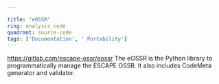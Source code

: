 ```yaml
---

title: "eOSSR"
ring: analysis code
quadrant: source-code
tags: ['Documentation', ' Portability']
---
```

https://gitlab.com/escape-ossr/eossr
The eOSSR is the Python library to programmatically manage the ESCAPE OSSR. It also includes CodeMeta generator and validator.
